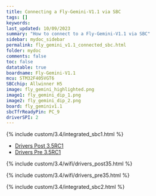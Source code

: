 ```yaml
---
title: Connecting a Fly-Gemini-V1.1 via SBC
tags: []
keywords: 
last_updated: 10/09/2023
summary: "How to connect to a Fly-Gemini-V1.1 via SBC"
sidebar: mydoc_sidebar
permalink: fly_gemini_v1.1_connected_sbc.html
folder: mydoc
comments: false
toc: false
datatable: true
boardname: Fly-Gemini-V1.1
mcu: STM32F405VGT6
SBCchip: Allwinner H5
image: fly_gemini_highlighted.png
image1: fly_gemini_dip_1.png
image2: fly_gemini_dip_2.png
board: fly_geminiv1.1
sbcTfrReadyPin: PC_9
driverSPI: 2
---
```


{% include custom/3.4/integrated_sbc1.html %}

<ul id="profileTabs" class="nav nav-tabs">
    <li class="active"><a class="manualpost35" href="#generate" data-toggle="tab">Drivers Post 3.5RC1</a></li>
    <li><a class="noCrossRef" href="#manualpre35" data-toggle="tab">Drivers Pre 3.5RC1</a></li>
</ul>
  <div class="tab-content">
<div role="tabpanel" class="tab-pane active" id="generate" markdown="1">

{% include custom/3.4/wifi/drivers_post35.html %}

</div>

<div role="tabpanel" class="tab-pane" id="manualpre35" markdown="1">

{% include custom/3.4/wifi/drivers_pre35.html %}

</div>

</div>

{% include custom/3.4/integrated_sbc2.html %}
